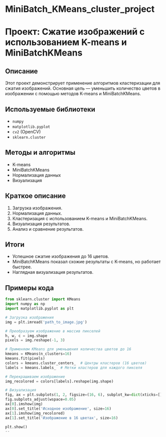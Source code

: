 # MiniBatch_KMeans_cluster_project

# Проект: Сжатие изображений с использованием K-means и MiniBatchKMeans

## Описание
Этот проект демонстрирует применение алгоритмов кластеризации для сжатия изображений. Основная цель — уменьшить количество цветов в изображении с помощью методов K-means и MiniBatchKMeans.

## Используемые библиотеки
- `numpy`
- `matplotlib.pyplot`
- `cv2` (OpenCV)
- `sklearn.cluster`

## Методы и алгоритмы
- K-means
- MiniBatchKMeans
- Нормализация данных
- Визуализация

## Краткое описание
1. Загрузка изображения.
2. Нормализация данных.
3. Кластеризация с использованием K-means и MiniBatchKMeans.
4. Визуализация результатов.
5. Анализ и сравнение результатов.

## Итоги
- Успешное сжатие изображения до 16 цветов.
- MiniBatchKMeans показал схожие результаты с K-means, но работает быстрее.
- Наглядная визуализация результатов.

## Примеры кода
```python
from sklearn.cluster import KMeans
import numpy as np
import matplotlib.pyplot as plt

# Загрузка изображения
img = plt.imread('path_to_image.jpg')

# Преобразуем изображение в массив пикселей
h, w, c = img.shape
pixels = img.reshape(-1, 3)

# Применяем KMeans для уменьшения количества цветов до 16
kmeans = KMeans(n_clusters=16)
kmeans.fit(pixels)
colors = kmeans.cluster_centers_  # Центры кластеров (16 цветов)
labels = kmeans.labels_  # Метки кластеров для каждого пикселя

# Перекрашиваем изображение
img_recolored = colors[labels].reshape(img.shape)

# Визуализация
fig, ax = plt.subplots(1, 2, figsize=(16, 6), subplot_kw=dict(xticks=[], yticks=[]))
fig.subplots_adjust(wspace=0.05)
ax[0].imshow(img)
ax[0].set_title('Исходное изображение', size=16)
ax[1].imshow(img_recolored)
ax[1].set_title('Изображение в 16 цветах', size=16)

plt.show()
--
